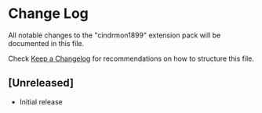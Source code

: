 # Change Log

All notable changes to the "cindrmon1899" extension pack will be documented in this file.

Check [Keep a Changelog](http://keepachangelog.com/) for recommendations on how to structure this file.

## [Unreleased]

- Initial release

